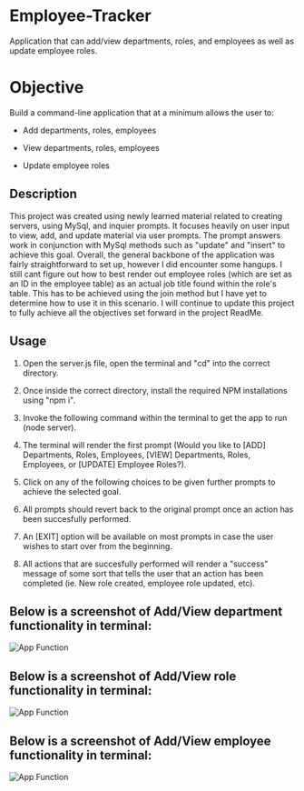 # Employee-Tracker
Application that can add/view departments, roles, and employees as well as update employee roles.

# Objective
Build a command-line application that at a minimum allows the user to:

  * Add departments, roles, employees

  * View departments, roles, employees

  * Update employee roles

## Description
This project was created using newly learned material related to creating servers, using MySql, and inquier prompts. It focuses heavily on user input to view, add, and update material via user prompts. The prompt answers work in conjunction with MySql methods such as "update" and "insert" to achieve this goal. Overall, the general backbone of the application was fairly straightforward to set up, however I did encounter some hangups. I still cant figure out how to best render out employee roles (which are set as an ID in the employee table) as an actual job title found within the role's table. This has to be achieved using the join method but I have yet to determine how to use it in this scenario. I will continue to update this project to fully achieve all the objectives set forward in the project ReadMe.

## Usage
1. Open the server.js file, open the terminal and "cd" into the correct directory.

2. Once inside the correct directory, install the required NPM installations using "npm i".

3. Invoke the following command within the terminal to get the app to run (node server).

4. The terminal will render the first prompt (Would you like to [ADD] Departments, Roles, Employees, [VIEW] Departments, Roles, Employees, or [UPDATE] Employee Roles?).

5. Click on any of the following choices to be given further prompts to achieve the selected goal. 

6. All prompts should revert back to the original prompt once an action has been succesfully performed.

7. An [EXIT] option will be available on most prompts in case the user wishes to start over from the beginning.

8. All actions that are succesfully performed will render a "success" message of some sort that tells the user that an action has been completed (ie. New role created, employee role updated, etc).


## Below is a screenshot of Add/View department functionality in terminal:

 ![App Function](server-demo.png)

## Below is a screenshot of Add/View role functionality in terminal:

 ![App Function](note-taking-demo.png)
 
## Below is a screenshot of Add/View employee functionality in terminal:

 ![App Function](db-json-demo.png)

